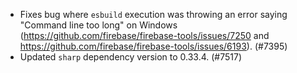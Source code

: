 - Fixes bug where `esbuild` execution was throwing an error saying "Command line too long" on Windows (https://github.com/firebase/firebase-tools/issues/7250 and https://github.com/firebase/firebase-tools/issues/6193). (#7395)
- Updated `sharp` dependency version to 0.33.4. (#7517)
